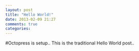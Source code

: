 ```yaml
---
layout: post
title: "Hello World!"
date: 2013-02-09 21:27
comments: true
categories: 
---
```

#Octopress is setup.. This is the traditional Hello World post..